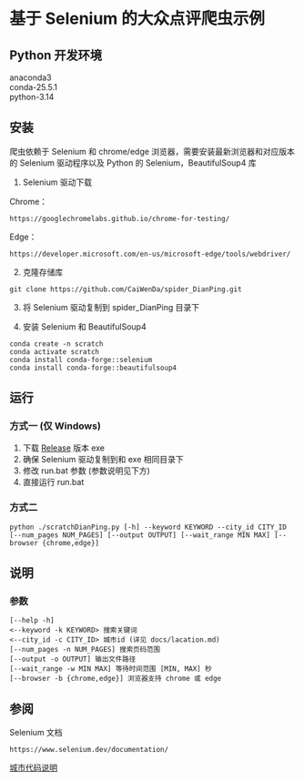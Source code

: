 # 基于 Selenium 的大众点评爬虫示例

## Python 开发环境
anaconda3  
conda-25.5.1  
python-3.14

## 安装
爬虫依赖于 Selenium 和 chrome/edge 浏览器，需要安装最新浏览器和对应版本的 Selenium 驱动程序以及 Python 的 Selenium，BeautifulSoup4 库

1. Selenium 驱动下载

Chrome：
```
https://googlechromelabs.github.io/chrome-for-testing/
```
Edge：
```
https://developer.microsoft.com/en-us/microsoft-edge/tools/webdriver/
````
2. 克隆存储库
```
git clone https://github.com/CaiWenDa/spider_DianPing.git
```

3. 将 Selenium 驱动复制到 spider_DianPing 目录下

4. 安装 Selenium 和 BeautifulSoup4
```
conda create -n scratch
conda activate scratch
conda install conda-forge::selenium
conda install conda-forge::beautifulsoup4
```

## 运行
### 方式一 (仅 Windows)

1. 下载 [Release](https://github.com/CaiWenDa/spider_DianPing/releases/tag/spider) 版本 exe
2. 确保 Selenium 驱动复制到和 exe 相同目录下
3. 修改 run.bat 参数 (参数说明见下方)
4. 直接运行 run.bat

### 方式二
```
python ./scratchDianPing.py [-h] --keyword KEYWORD --city_id CITY_ID [--num_pages NUM_PAGES] [--output OUTPUT] [--wait_range MIN MAX] [--browser {chrome,edge}]
```
## 说明
### 参数
```
[--help -h]
<--keyword -k KEYWORD> 搜索关键词
<--city_id -c CITY_ID> 城市id (详见 docs/lacation.md)
[--num_pages -n NUM_PAGES] 搜索页码范围
[--output -o OUTPUT] 输出文件路径
[--wait_range -w MIN MAX] 等待时间范围 [MIN, MAX] 秒
[--browser -b {chrome,edge}] 浏览器支持 chrome 或 edge
```
## 参阅
Selenium 文档
```
https://www.selenium.dev/documentation/
```

[城市代码说明](docs/location.md)